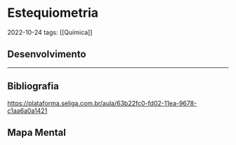 # Estequiometria
2022-10-24
tags: [[Química]]

## Desenvolvimento



-----------------------------------------------
## Bibliografia

https://plataforma.seliga.com.br/aula/63b22fc0-fd02-11ea-9678-c1aa6a0a1421

## Mapa Mental